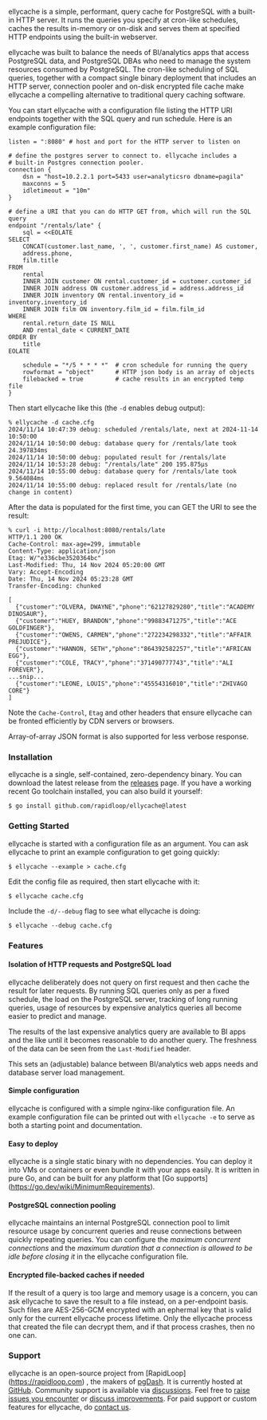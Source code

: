 
ellycache is a simple, performant, query cache for PostgreSQL with a built-in
HTTP server. It runs the queries you specify at cron-like schedules, caches the
results in-memory or on-disk and serves them at specified HTTP endpoints using
the built-in webserver.

ellycache was built to balance the needs of BI/analytics apps that access
PostgreSQL data, and PostgreSQL DBAs who need to manage the system resources
consumed by PostgreSQL. The cron-like scheduling of SQL queries, together with
a compact single binary deployment that includes an HTTP server, connection
pooler and on-disk encrypted file cache make ellycache a compelling alternative
to traditional query caching software.

You can start ellycache with a configuration file listing the HTTP URI endpoints
together with the SQL query and run schedule. Here is an example configuration
file:

```hcl
listen = ":8080" # host and port for the HTTP server to listen on

# define the postgres server to connect to. ellycache includes a
# built-in Postgres connection pooler.
connection {
	dsn = "host=10.2.2.1 port=5433 user=analyticsro dbname=pagila"
	maxconns = 5
	idletimeout = "10m"
}

# define a URI that you can do HTTP GET from, which will run the SQL query
endpoint "/rentals/late" {
	sql = <<EOLATE
SELECT
	CONCAT(customer.last_name, ', ', customer.first_name) AS customer,
	address.phone,
	film.title
FROM
	rental
	INNER JOIN customer ON rental.customer_id = customer.customer_id
	INNER JOIN address ON customer.address_id = address.address_id
	INNER JOIN inventory ON rental.inventory_id = inventory.inventory_id
	INNER JOIN film ON inventory.film_id = film.film_id
WHERE
	rental.return_date IS NULL
	AND rental_date < CURRENT_DATE
ORDER BY
	title
EOLATE

	schedule = "*/5 * * * *"  # cron schedule for running the query 
	rowformat = "object"      # HTTP json body is an array of objects
	filebacked = true         # cache results in an encrypted temp file
}
```

Then start ellycache like this (the `-d` enables debug output):

```
% ellycache -d cache.cfg
2024/11/14 10:47:39 debug: scheduled /rentals/late, next at 2024-11-14 10:50:00
2024/11/14 10:50:00 debug: database query for /rentals/late took 24.397834ms
2024/11/14 10:50:00 debug: populated result for /rentals/late
2024/11/14 10:53:28 debug: "/rentals/late" 200 195.875µs
2024/11/14 10:55:00 debug: database query for /rentals/late took 9.564084ms
2024/11/14 10:55:00 debug: replaced result for /rentals/late (no change in content)
```

After the data is populated for the first time, you can GET the URI to see the result:

```
% curl -i http://localhost:8080/rentals/late
HTTP/1.1 200 OK
Cache-Control: max-age=299, immutable
Content-Type: application/json
Etag: W/"e336cbe3520364bc"
Last-Modified: Thu, 14 Nov 2024 05:20:00 GMT
Vary: Accept-Encoding
Date: Thu, 14 Nov 2024 05:23:28 GMT
Transfer-Encoding: chunked

[
  {"customer":"OLVERA, DWAYNE","phone":"62127829280","title":"ACADEMY DINOSAUR"},
  {"customer":"HUEY, BRANDON","phone":"99883471275","title":"ACE GOLDFINGER"},
  {"customer":"OWENS, CARMEN","phone":"272234298332","title":"AFFAIR PREJUDICE"},
  {"customer":"HANNON, SETH","phone":"864392582257","title":"AFRICAN EGG"},
  {"customer":"COLE, TRACY","phone":"371490777743","title":"ALI FOREVER"},
...snip...
  {"customer":"LEONE, LOUIS","phone":"45554316010","title":"ZHIVAGO CORE"}
]
```

Note the `Cache-Control`, `Etag` and other headers that ensure ellycache can be
fronted efficiently by CDN servers or browsers.

Array-of-array JSON format is also supported for less verbose response.

### Installation

ellycache is a single, self-contained, zero-dependency binary. You can download
the latest release from the [releases](https://github.com/rapidloop/ellycache/releases)
page. If you have a working recent Go toolchain installed, you can also build
it yourself:

```shell
$ go install github.com/rapidloop/ellycache@latest
```

### Getting Started

ellycache is started with a configuration file as an argument. You can ask
ellycache to print an example configuration to get going quickly:

```
$ ellycache --example > cache.cfg
```

Edit the config file as required, then start ellycache with it:

```
$ ellycache cache.cfg
```

Include the `-d/--debug` flag to see what ellycache is doing:

```
$ ellycache --debug cache.cfg
```

### Features

#### Isolation of HTTP requests and PostgreSQL load

ellycache deliberately does not query on first request and then cache the result
for later requests. By running SQL queries only as per a fixed schedule, the
load on the PostgreSQL server, tracking of long running queries, usage of
resources by expensive analytics queries all become easier to predict and
manage.

The results of the last expensive analytics query are available to BI apps and
the like until it becomes reasonable to do another query. The freshness of the
data can be seen from the `Last-Modified` header.

This sets an (adjustable) balance between BI/analytics web apps needs and
database server load management.

#### Simple configuration

ellycache is configured with a simple nginx-like configuration file. An example
configuration file can be printed out with `ellycache -e` to serve as both a
starting point and documentation.

#### Easy to deploy

ellycache is a single static binary with no dependencies. You can deploy it into
VMs or containers or even bundle it with your apps easily. It is written in
pure Go, and can be built for any platform that [Go supports]
(https://go.dev/wiki/MinimumRequirements).

#### PostgreSQL connection pooling

ellycache maintains an internal PostgreSQL connection pool to limit resource
usage by concurrent queries and reuse connections between quickly repeating
queries. You can configure the *maximum concurrent connections* and
the *maximum duration that a connection is allowed to be idle before closing
it* in the ellycache configuration file.

#### Encrypted file-backed caches if needed

If the result of a query is too large and memory usage is a concern, you can ask
ellycache to save the result to a file instead, on a per-endpoint basis. Such
files are AES-256-GCM encrypted with an ephermal key that is valid only for the
current ellycache process lifetime. Only the ellycache process that created the
file can decrypt them, and if that process crashes, then no one can.

### Support

ellycache is an open-source project from [RapidLoop]
(https://rapidloop.com) , the makers of [pgDash](https://pgdash.io]). It is
currently hosted at [GitHub](https://github.com/rapidloop/ellycache). Community
support is available via [discussions](https://github.com/rapidloop/ellycache/discussions).
Feel free to [raise issues you encounter](https://github.com/rapidloop/ellycache/issues) or
[discuss improvements](https://github.com/rapidloop/ellycache/discussions). For
paid support or custom features for ellycache, do [contact us](mailto:hello@rapidloop.com).
